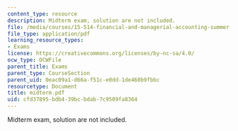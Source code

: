 ```yaml
---
content_type: resource
description: Midterm exam, solution are not included.
file: /media/courses/15-514-financial-and-managerial-accounting-summer-2003/cfd37895bdb439bcbdab7c9509fa8364_midterm.pdf
file_type: application/pdf
learning_resource_types:
- Exams
license: https://creativecommons.org/licenses/by-nc-sa/4.0/
ocw_type: OCWFile
parent_title: Exams
parent_type: CourseSection
parent_uid: 0eac09a1-d66a-f51c-e0dd-1de460b9fbbc
resourcetype: Document
title: midterm.pdf
uid: cfd37895-bdb4-39bc-bdab-7c9509fa8364
---
```

Midterm exam, solution are not included.
